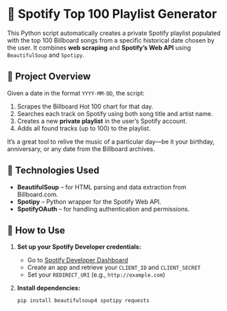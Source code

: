 # 🎵 Spotify Top 100 Playlist Generator

This Python script automatically creates a private Spotify playlist populated with the top 100 Billboard songs from a specific historical date chosen by the user. It combines **web scraping** and **Spotify’s Web API** using `BeautifulSoup` and `Spotipy`.

## 📌 Project Overview

Given a date in the format `YYYY-MM-DD`, the script:
1. Scrapes the Billboard Hot 100 chart for that day.
2. Searches each track on Spotify using both song title and artist name.
3. Creates a new **private playlist** in the user’s Spotify account.
4. Adds all found tracks (up to 100) to the playlist.

It’s a great tool to relive the music of a particular day—be it your birthday, anniversary, or any date from the Billboard archives.

## 🔧 Technologies Used

- **BeautifulSoup** – for HTML parsing and data extraction from Billboard.com.
- **Spotipy** – Python wrapper for the Spotify Web API.
- **SpotifyOAuth** – for handling authentication and permissions.

## 🚀 How to Use

1. **Set up your Spotify Developer credentials:**
   - Go to [Spotify Developer Dashboard](https://developer.spotify.com/dashboard/)
   - Create an app and retrieve your `CLIENT_ID` and `CLIENT_SECRET`
   - Set your `REDIRECT_URI` (e.g., `http://example.com`)

2. **Install dependencies:**
   ```bash
   pip install beautifulsoup4 spotipy requests
